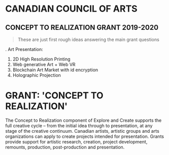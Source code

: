 # CANADIAN COUNCIL OF ARTS 

## CONCEPT TO REALIZATION GRANT 2019-2020

> These are just first rough ideas answering the main grant questions

. Art Presentation:
1. 2D High Resolution Printing
2. Web generative Art + Web VR
3. Blockchain Art Market with id encryption
4. Holographic Projection

# GRANT: 'CONCEPT TO REALIZATION'

The Concept to Realization component of Explore and Create supports the full creative cycle – from the initial idea through to presentation, at any stage of the creative continuum. Canadian artists, artistic groups and arts organizations can apply to create projects intended for presentation. Grants provide support for artistic research, creation, project development, remounts, production, post-production and presentation.